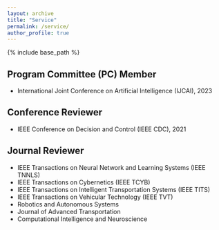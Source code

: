 ```yaml
---
layout: archive
title: "Service"
permalink: /service/
author_profile: true
---
```


{% include base_path %}

## Program Committee (PC) Member
- International Joint Conference on Artificial Intelligence (IJCAI), 2023

## Conference Reviewer
- IEEE Conference on Decision and Control (IEEE CDC), 2021

## Journal Reviewer
- IEEE Transactions on Neural Network and Learning Systems (IEEE TNNLS)
- IEEE Transactions on Cybernetics (IEEE TCYB)
- IEEE Transactions on Intelligent Transportation Systems (IEEE TITS)
- IEEE Transactions on Vehicular Technology (IEEE TVT)
- Robotics and Autonomous Systems
- Journal of Advanced Transportation
- Computational Intelligence and Neuroscience
